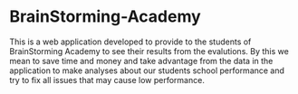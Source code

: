# BrainStorming-Academy
This is a web application developed to provide to the students of BrainStorming Academy to see their results from the evalutions. By this we mean to save time and money and take advantage from the data in the application to make analyses about our students school performance and try to fix all issues that may cause low performance.
